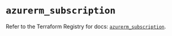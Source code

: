 # `azurerm_subscription`

Refer to the Terraform Registry for docs: [`azurerm_subscription`](https://registry.terraform.io/providers/hashicorp/azurerm/4.24.0/docs/resources/subscription).
